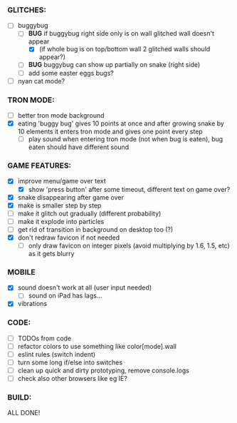### GLITCHES:

- [ ] buggybug
  - [ ] **BUG** if buggybug right side only is on wall glitched wall doesn't appear
      - [x] (if whole bug is on top/bottom wall 2 glitched walls should appear?)
  - [ ] **BUG** buggybug can show up partially on snake (right side)
  - [ ] add some easter eggs bugs?

- [ ] nyan cat mode?

### TRON MODE:

- [ ] better tron mode background
- [x] eating 'buggy bug' gives 10 points at once and after growing snake by 10 elements it enters tron mode and gives one point every step
  - [ ] play sound when entering tron mode (not when bug is eaten), bug eaten should have different sound

### GAME FEATURES:

- [x] improve menu/game over text
  - [x] show 'press button' after some timeout, different text on game over?
- [x] snake disappearing after game over
 - [x] make is smaller step by step
 - [ ] make it glitch out gradually (different probability)
 - [ ] make it explode into particles
- [ ] get rid of transition in background on desktop too (?)
- [x] don't redraw favicon if not needed
  - [ ] only draw favicon on integer pixels (avoid multiplying by 1.6, 1.5, etc) as it gets blurry

### MOBILE

- [x] sound doesn't work at all (user input needed)
  - [ ] sound on iPad has lags...
- [x] vibrations

### CODE:

- [ ] TODOs from code
- [ ] refactor colors to use something like color[mode].wall
- [ ] eslint rules (switch indent)
- [ ] turn some long if/else into switches
- [ ] clean up quick and dirty prototyping, remove console.logs
- [ ] check also other browsers like eg IE?

### BUILD:

ALL DONE!
